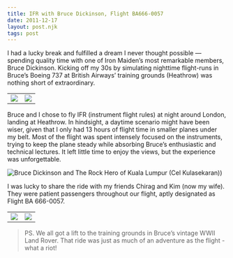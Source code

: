 ```yaml
---
title: IFR with Bruce Dickinson, Flight BA666-0057
date: 2011-12-17
layout: post.njk
tags: post
---
```


I had a lucky break and fulfilled a dream I never thought possible — spending quality time with one of Iron Maiden’s most remarkable members, Bruce Dickinson. Kicking off my 30s by simulating nighttime flight-runs in Bruce’s Boeing 737 at British Airways’ training grounds (Heathrow) was nothing short of extraordinary.

<table><tr>
<td><img src="/assets/images/flight-ba666-0057/flying-with-bruce-dickinson-1.jpg"></td>
<td><img src="/assets/images/flight-ba666-0057/flying-with-bruce-dickinson-2.jpg"></td>
</tr></table>

Bruce and I chose to fly IFR (instrument flight rules) at night around London, landing at Heathrow. In hindsight, a daytime scenario might have been wiser, given that I only had 13 hours of flight time in smaller planes under my belt. Most of the flight was spent intensely focused on the instruments, trying to keep the plane steady while absorbing Bruce’s enthusiastic and technical lectures. It left little time to enjoy the views, but the experience was unforgettable.

![Bruce Dickinson and The Rock Hero of Kuala Lumpur (Cel Kulasekaran))](/assets/images/flight-ba666-0057/cel-kulasekaran-bruce-dickinson.jpg)

I was lucky to share the ride with my friends Chirag and Kim (now my wife). They were patient passengers throughout our flight, aptly designated as Flight BA 666-0057.

<table><tr>
<td><img src="/assets/images/flight-ba666-0057/flying-with-bruce-dickinson-3.jpg"></td>
<td><img src="/assets/images/flight-ba666-0057/flying-with-bruce-dickinson-4.jpg"></td>
</tr></table>

> PS. We all got a lift to the training grounds in Bruce’s vintage WWII Land Rover. That ride was just as much of an adventure as the flight - what a riot!